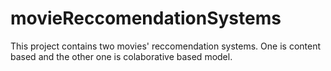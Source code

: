 # movieReccomendationSystems
This project contains two movies' reccomendation systems. One is content based and the other one is colaborative based model.
